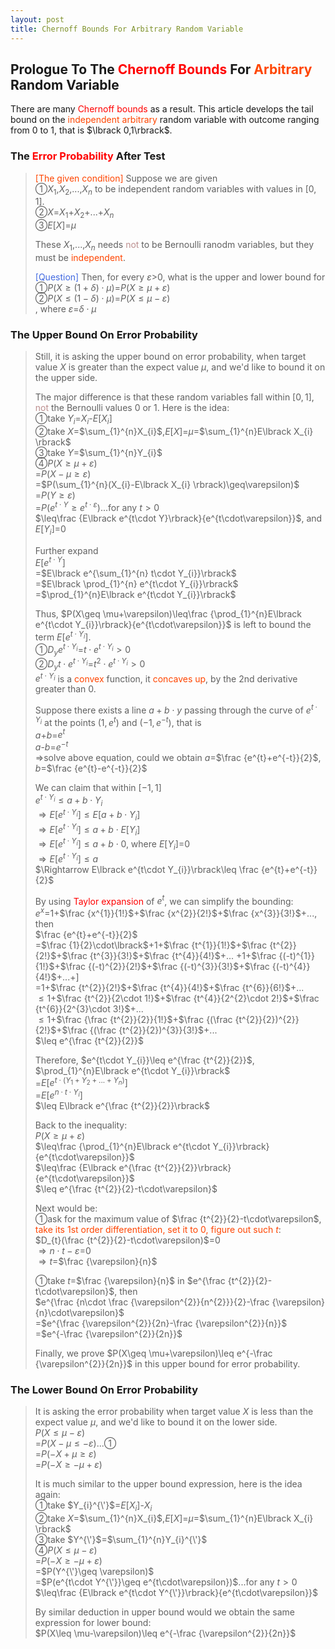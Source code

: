 ```yaml
---
layout: post
title: Chernoff Bounds For Arbitrary Random Variable
---
```


## Prologue To The <font color="Red">Chernoff Bounds</font> For <font color="OrangeRed">Arbitrary</font> Random Variable
<p class="message">
There are many <font color="Red">Chernoff bounds</font> as a result.  This article develops the tail bound on the <font color="OrangeRed">independent arbitrary</font> random variable with outcome ranging from 0 to 1, that is $\lbrack 0,1\rbrack$.  
</p>

### The <font color="Red">Error Probability</font> After Test
><font color="OrangeRed">[The given condition]</font>
>Suppose we are given  
>&#10112;$X_{1}$,$X_{2}$,...,$X_{n}$ to be independent random variables with values in $\lbrack 0,1\rbrack$.  
>&#10113;$X$=$X_{1}$+$X_{2}$+...+$X_{n}$  
>&#10114;$E\lbrack X \rbrack$=$\mu$  
>
>These $X_{1}$,...,$X_{n}$ needs <font color="RosyBrown">not</font> to be Bernoulli ranodm variables, but they must be <font color="OrangeRed">independent</font>.  
>
><font color="RoyalBlue">[Question]</font>
>Then, for every $\varepsilon$>$0$, what is the upper and lower bound for  
>&#10112;$P(X\geq (1+\delta)\cdot\mu)$=$P(X\geq \mu+\varepsilon)$  
>&#10113;$P(X\leq (1-\delta)\cdot\mu)$=$P(X\leq \mu-\varepsilon)$  
>, where $\varepsilon$=$\delta\cdot\mu$  

### The Upper Bound On Error Probability
>Still, it is asking the upper bound on error probability, when target value $X$ is greater than the expect value $\mu$, and we'd like to bound it on the upper side.  
>
>The major difference is that these random variables fall within $\lbrack 0,1\rbrack$, <font color="RosyBrown">not</font> the Bernoulli values $0$ or $1$.  Here is the idea:  
>&#10112;take $Y_{i}$=$X_{i}$-$E\lbrack X_{i} \rbrack$  
>&#10113;take $X$=$\sum_{1}^{n}X_{i}$,$E\lbrack X \rbrack$=$\mu$=$\sum_{1}^{n}E\lbrack X_{i} \rbrack$  
>&#10114;take $Y$=$\sum_{1}^{n}Y_{i}$  
>&#10115;$P(X\geq\mu+\varepsilon)$  
>=$P(X-\mu\geq\varepsilon)$  
>=$P(\sum_{1}^{n}(X_{i}-E\lbrack X_{i} \rbrack)\geq\varepsilon)$  
>=$P(Y\geq\varepsilon)$  
>=$P(e^{t\cdot Y}\geq e^{t\cdot\varepsilon})$...for any $t>0$  
>$\leq\frac {E\lbrack e^{t\cdot Y}\rbrack}{e^{t\cdot\varepsilon}}$, and $E\lbrack Y_{i}\rbrack$=$0$  
>
>Further expand  
>$E\lbrack e^{t\cdot Y}\rbrack$  
>=$E\lbrack e^{\sum_{1}^{n} t\cdot Y_{i}}\rbrack$  
>=$E\lbrack \prod_{1}^{n} e^{t\cdot Y_{i}}\rbrack$  
>=$\prod_{1}^{n}E\lbrack e^{t\cdot Y_{i}}\rbrack$  
>
>Thus, $P(X\geq \mu+\varepsilon)\leq\frac {\prod_{1}^{n}E\lbrack e^{t\cdot Y_{i}}\rbrack}{e^{t\cdot\varepsilon}}$ is left to bound the term $E\lbrack e^{t\cdot Y_{i}}\rbrack$.  
>&#10112;$D_{y}e^{t\cdot Y_{i}}$=$t\cdot e^{t\cdot Y_{i}}>0$  
>&#10113;$D_{y}t\cdot e^{t\cdot Y_{i}}$=$t^{2}\cdot e^{t\cdot Y_{i}}>0$  
>$e^{t\cdot Y_{i}}$ is a <font color="OrangeRed">convex</font> function, it <font color="OrangeRed">concaves up</font>, by the 2nd derivative greater than 0.  
>
>Suppose there exists a line $a+b\cdot y$ passing through the curve of $e^{t\cdot Y_{i}}$ at the points $(1,e^{t})$ and $(-1,e^{-t})$, that is  
>$a$+$b$=$e^{t}$  
>$a$-$b$=$e^{-t}$  
>$\Rightarrow$solve above equation, could we obtain $a$=$\frac {e^{t}+e^{-t}}{2}$, $b$=$\frac {e^{t}-e^{-t}}{2}$  
>
>We can claim that within $\lbrack -1,1\rbrack$   
>$e^{t\cdot Y_{i}}\leq a+b\cdot Y_{i}$  
>$\Rightarrow E\lbrack e^{t\cdot Y_{i}}\rbrack\leq E\lbrack a+b\cdot Y_{i}\rbrack$  
>$\Rightarrow E\lbrack e^{t\cdot Y_{i}}\rbrack\leq a + b\cdot E\lbrack Y_{i}\rbrack$  
>$\Rightarrow E\lbrack e^{t\cdot Y_{i}}\rbrack\leq a + b\cdot 0$, where $E\lbrack Y_{i}\rbrack$=$0$  
>$\Rightarrow E\lbrack e^{t\cdot Y_{i}}\rbrack\leq a$  
>$\Rightarrow E\lbrack e^{t\cdot Y_{i}}\rbrack\leq \frac {e^{t}+e^{-t}}{2}$  
>
>By using <font color="Red">Taylor expansion</font> of $e^{t}$, we can simplify the bounding:  
>$e^{x}$=$1$+$\frac {x^{1}}{1!}$+$\frac {x^{2}}{2!}$+$\frac {x^{3}}{3!}$+..., then  
>$\frac {e^{t}+e^{-t}}{2}$  
>=$\frac {1}{2}\cdot\lbrack$+$1$+$\frac {t^{1}}{1!}$+$\frac {t^{2}}{2!}$+$\frac {t^{3}}{3!}$+$\frac {t^{4}}{4!}$+...
>+$1$+$\frac {(-t)^{1}}{1!}$+$\frac {(-t)^{2}}{2!}$+$\frac {(-t)^{3}}{3!}$+$\frac {(-t)^{4}}{4!}$+...+$\rbrack$  
>=$1$+$\frac {t^{2}}{2!}$+$\frac {t^{4}}{4!}$+$\frac {t^{6}}{6!}$+...  
>$\leq 1$+$\frac {t^{2}}{2\cdot 1!}$+$\frac {t^{4}}{2^{2}\cdot 2!}$+$\frac {t^{6}}{2^{3}\cdot 3!}$+...  
>$\leq 1$+$\frac {\frac {t^{2}}{2}}{1!}$+$\frac {(\frac {t^{2}}{2})^{2}}{2!}$+$\frac {(\frac {t^{2}}{2})^{3}}{3!}$+...  
>$\leq e^{\frac {t^{2}}{2}}$  
>
>Therefore, $e^{t\cdot Y_{i}}\leq e^{\frac {t^{2}}{2}}$,  
>$\prod_{1}^{n}E\lbrack e^{t\cdot Y_{i}}\rbrack$  
>=$E\lbrack e^{t\cdot (Y_{1}+Y_{2}+...+Y_{n})}\rbrack$  
>=$E\lbrack e^{n\cdot t\cdot Y_{i}}\rbrack$  
>$\leq E\lbrack e^{\frac {t^{2}}{2}}\rbrack$  
>
>Back to the inequality:  
>$P(X\geq \mu+\varepsilon)$  
>$\leq\frac {\prod_{1}^{n}E\lbrack e^{t\cdot Y_{i}}\rbrack}{e^{t\cdot\varepsilon}}$  
>$\leq\frac {E\lbrack e^{\frac {t^{2}}{2}}\rbrack}{e^{t\cdot\varepsilon}}$  
>$\leq e^{\frac {t^{2}}{2}-t\cdot\varepsilon}$  
>
>Next would be:  
>&#10112;ask for the maximum value of $\frac {t^{2}}{2}-t\cdot\varepsilon$, <font color="OrangeRed">take its 1st order differentiation, set it to 0, figure out such $t$</font>:  
>$D_{t}(\frac {t^{2}}{2}-t\cdot\varepsilon)$=$0$  
>$\Rightarrow n\cdot t-\varepsilon$=$0$  
>$\Rightarrow t$=$\frac {\varepsilon}{n}$  
>
>&#10112;take $t$=$\frac {\varepsilon}{n}$ in $e^{\frac {t^{2}}{2}-t\cdot\varepsilon}$, then  
>$e^{\frac {n\cdot \frac {\varepsilon^{2}}{n^{2}}}{2}-\frac {\varepsilon}{n}\cdot\varepsilon}$  
>=$e^{\frac {\varepsilon^{2}}{2n}-\frac {\varepsilon^{2}}{n}}$  
>=$e^{-\frac {\varepsilon^{2}}{2n}}$  
>
>Finally, we prove $P(X\geq \mu+\varepsilon)\leq e^{-\frac {\varepsilon^{2}}{2n}}$ in this upper bound for error probability.  

### The Lower Bound On Error Probability
>It is asking the error probability when target value $X$ is less than the expect value $\mu$, and we'd like to bound it on the lower side.  
>$P(X\leq \mu-\varepsilon)$  
>=$P(X-\mu\leq -\varepsilon)$...&#10112;  
>=$P(-X+\mu\geq \varepsilon)$  
>=$P(-X\geq -\mu+\varepsilon)$  
>
>It is much similar to the upper bound expression, here is the idea again:  
>&#10112;take $Y_{i}^{\'}$=$E\lbrack X_{i} \rbrack$-$X_{i}$  
>&#10113;take $X$=$\sum_{1}^{n}X_{i}$,$E\lbrack X \rbrack$=$\mu$=$\sum_{1}^{n}E\lbrack X_{i} \rbrack$  
>&#10114;take $Y^{\'}$=$\sum_{1}^{n}Y_{i}^{\'}$  
>&#10115;$P(X\leq \mu-\varepsilon)$  
>=$P(-X\geq -\mu+\varepsilon)$  
>=$P(Y^{\'}\geq \varepsilon)$  
>=$P(e^{t\cdot Y^{\'}}\geq e^{t\cdot\varepsilon})$...for any $t>0$  
>$\leq\frac {E\lbrack e^{t\cdot Y^{\'}}\rbrack}{e^{t\cdot\varepsilon}}$  
>
>By similar deduction in upper bound would we obtain the same expression for lower bound:  
>$P(X\leq \mu-\varepsilon)\leq e^{-\frac {\varepsilon^{2}}{2n}}$  

<!-- Γ -->
<!-- \Omega -->
<!-- \cap intersection -->
<!-- \cup union -->
<!-- \frac{\Gamma(k + n)}{\Gamma(n)} \frac{1}{r^k}  -->
<!-- \mbox{\large$\vert$}\nolimits_0^\infty -->
<!-- \vert_0^\infty -->
<!-- \vert_{0.5}^{\infty} -->
<!-- &prime; ′ -->
<!-- &Prime; ″ -->
<!-- $E\lbrack X\rbrack$ -->
<!-- \overline{X_n} -->
<!-- \underset{Succss}P -->
<!-- \frac{{\overline {X_n}}-\mu}{S/\sqrt n} -->
<!-- \lim_{t\rightarrow\infty} -->
<!-- \int_{0}^{a}\lambda\cdot e^{-\lambda\cdot t}\operatorname dt -->
<!-- \Leftrightarrow -->
<!-- \prod_{v\in V} -->
<!-- \subset -->
<!-- \subseteq -->
<!-- \varnothing -->
<!-- \perp -->
<!-- \overset\triangle= -->
<!-- \left|X\right| -->
<!-- \xrightarrow{r_t} -->
<!-- \left\|?\right\| => ||?||-->
<!-- \left|?\right| => |?|-->
<!-- \lbrack BQ\rbrack => [BQ] -->
<!-- \subset -->
<!-- \subseteq -->
<!-- \widehat -->
<!-- \int_{}^{}{}\operatorname d{} -->

<!-- Notes -->
<!-- <font color="OrangeRed">items, verb, to make it the focus</font> -->
<!-- <font color="Red">KKT</font> -->
<!-- <font color="Red">SMO heuristics</font> -->
<!-- <font color="Red">F</font> distribution -->
<!-- <font color="Red">t</font> distribution -->
<!-- <font color="DeepSkyBlue">suggested item, soft item</font> -->
<!-- <font color="RoyalBlue">old alpha</font> -->
<!-- <font color="Green">new alpha</font> -->

<!-- <font color="DeepPink">positive conclusion, finding</font> -->
<!-- <font color="RosyBrown">negative conclusion, finding</font> -->

<!-- <font color="#00ADAD">policy</font> -->
<!-- <font color="#6100A8">full observable</font> -->
<!-- <font color="#FFAC12">partial observable</font> -->
<!-- <font color="#EB00EB">stochastic</font> -->
<!-- <font color="#8400E6">state transition</font> -->
<!-- <font color="#D600D6">discount factor gamma $\gamma$</font> -->
<!-- <font color="#D600D6">$V(S)$</font> -->
<!-- <font color="#9300FF">immediate reward R(S)</font> -->

<!-- ### <font color="RoyalBlue">Example</font>: Illustration By Rainy And Sunny Days In One Week -->
<!-- <font color="RoyalBlue">[Question]</font> -->
<!-- <font color="DeepSkyBlue">[Answer]</font> -->

<!-- <font color="Brown">Notes::mjtsai1974</font> -->

<!-- 
[1]Given the vehicles pass through a highway toll station is $6$ per minute, what is the probability that no cars within $30$ seconds?
><font color="DeepSkyBlue">[1]</font>
><font color="OrangeRed">Given the vehicles pass through a highway toll station is $6$ per minute, what is the probability that no cars within $30$ seconds?</font>  
-->

<!--
><font color="DeepSkyBlue">[Notes]</font>
><font color="OrangeRed">Why at this moment, the Poisson and exponential probability come out with different result?</font>  
-->

<!-- https://www.medcalc.org/manual/gamma_distribution_functions.php -->
<!-- https://www.statlect.com/probability-distributions/student-t-distribution#hid5 -->
<!-- http://www.wiris.com/editor/demo/en/ -->